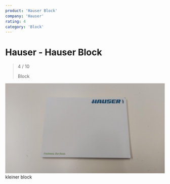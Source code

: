 ```yaml
---
product: 'Hauser Block'
company: 'Hauser'
rating: 4
category: 'Block'
---
```


# Hauser - Hauser Block
>
> 4 / 10
>
> Block

![Hauser Block](./assets/hauser-hauser-block-d14fb597-4c9d-43bf-a3b4-5fd870786cc5.jpg)
kleiner block
